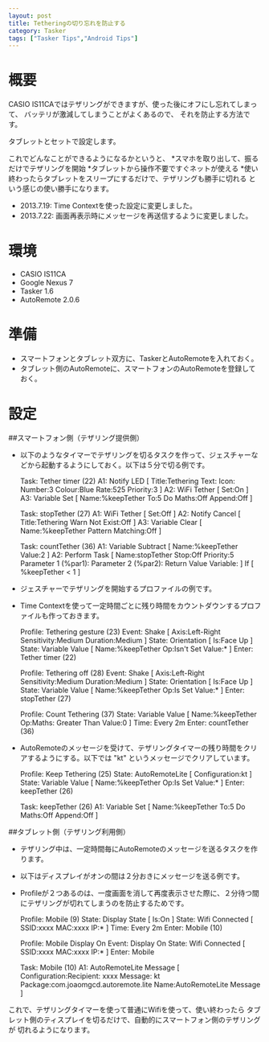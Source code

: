 ```yaml
---
layout: post
title: Tetheringの切り忘れを防止する
category: Tasker
tags: ["Tasker Tips","Android Tips"]
---
```


概要
====
CASIO IS11CAではテザリングができますが、使った後にオフにし忘れてしまって、
バッテリが激減してしまうことがよくあるので、
それを防止する方法です。

タブレットとセットで設定します。

これでどんなことができるようになるかというと、
*スマホを取り出して、振るだけでテザリングを開始
*タブレットから操作不要ですぐネットが使える
*使い終わったらタブレットをスリープにするだけで、テザリングも勝手に切れる
という感じの使い勝手になります。

* 2013.7.19: Time Contextを使った設定に変更しました。
* 2013.7.22: 画面再表示時にメッセージを再送信するように変更しました。

環境
====
* CASIO IS11CA
* Google Nexus 7
* Tasker 1.6
* AutoRemote 2.0.6

準備
====
* スマートフォンとタブレット双方に、TaskerとAutoRemoteを入れておく。
* タブレット側のAutoRemoteに、スマートフォンのAutoRemoteを登録しておく。

設定
====
##スマートフォン側（テザリング提供側）
* 以下のようなタイマーでテザリングを切るタスクを作って、ジェスチャーなどから起動するようにしておく。以下は５分で切る例です。

    Task: Tether timer (22)
      A1: Notify LED [ Title:Tethering Text: Icon:<icon> Number:3 Colour:Blue Rate:525 Priority:3 ] 
      A2: WiFi Tether [ Set:On ] 
      A3: Variable Set [ Name:%keepTether To:5 Do Maths:Off Append:Off ] 
    
    Task: stopTether (27)
      A1: WiFi Tether [ Set:Off ] 
      A2: Notify Cancel [ Title:Tethering Warn Not Exist:Off ] 
      A3: Variable Clear [ Name:%keepTether Pattern Matching:Off ] 
    
    Task: countTether (36)
      A1: Variable Subtract [ Name:%keepTether Value:2 ] 
      A2: Perform Task [ Name:stopTether Stop:Off Priority:5 Parameter 1 (%par1): Parameter 2 (%par2): Return Value Variable: ] If [ %keepTether < 1 ]

* ジェスチャーでテザリングを開始するプロファイルの例です。
 * Time Contextを使って一定時間ごとに残り時間をカウントダウンするプロファイルも作っておきます。

    Profile: Tethering gesture (23)
      Event: Shake [ Axis:Left-Right Sensitivity:Medium Duration:Medium ]
      State: Orientation [ Is:Face Up ]
      State: Variable Value [ Name:%keepTether Op:Isn't Set Value:* ]
      Enter: Tether timer (22)
    
    Profile: Tethering off (28)
      Event: Shake [ Axis:Left-Right Sensitivity:Medium Duration:Medium ]
      State: Orientation [ Is:Face Up ]
      State: Variable Value [ Name:%keepTether Op:Is Set Value:* ]
      Enter: stopTether (27)
    
    Profile: Count Tethering (37)
      State: Variable Value [ Name:%keepTether Op:Maths: Greater Than Value:0 ]
      Time: Every 2m
      Enter: countTether (36)

* AutoRemoteのメッセージを受けて、テザリングタイマーの残り時間をクリアするようにする。以下では "kt" というメッセージでクリアしています。

    Profile: Keep Tethering (25)
      State: AutoRemoteLite [ Configuration:kt ]
      State: Variable Value [ Name:%keepTether Op:Is Set Value:* ]
      Enter: keepTether (26)
    
    Task: keepTether (26)
      A1: Variable Set [ Name:%keepTether To:5 Do Maths:Off Append:Off ]

##タブレット側（テザリング利用側）
* テザリング中は、一定時間毎にAutoRemoteのメッセージを送るタスクを作ります。
 * 以下はディスプレイがオンの間は２分おきにメッセージを送る例です。
 * Profileが２つあるのは、一度画面を消して再度表示させた際に、２分待つ間にテザリングが切れてしまうのを防止するためです。

   Profile: Mobile (9)
     State: Display State [ Is:On ]
     State: Wifi Connected [ SSID:xxxx MAC:xxxx IP:* ]
     Time: Every 2m
     Enter: Mobile (10)
    
    Profile: Mobile Display On
     Event: Display On
     State: Wifi Connected [ SSID:xxxx MAC:xxxx IP:* ]
     Enter: Mobile
    
    Task: Mobile (10)
     A1: AutoRemoteLite Message [ Configuration:Recipient: xxxx Message: kt Package:com.joaomgcd.autoremote.lite Name:AutoRemoteLite Message ]

これで、テザリングタイマーを使って普通にWifiを使って、使い終わったら
タブレット側のティスプレイを切るだけで、自動的にスマートフォン側のテザリングが
切れるようになります。
